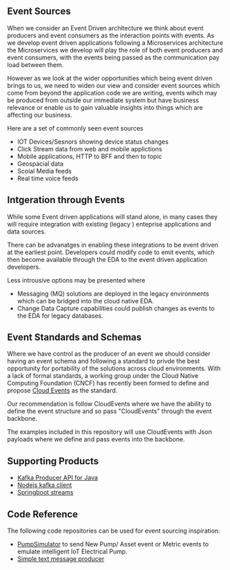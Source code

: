 ## Event Sources

When we consider an Event Driven architecture we think about event producers and event consumers as the interaction points with events. As we develop event driven applications following a Microservices architecture the  Microservices we develop  will play the role of both event producers and event consumers, with the events being passed as the communication pay load between them.

However as we look at the wider opportunities which being event driven brings to us, we need to widen our view and consider event sources which come from beyond the application code we are writing, events wihch may be produced from outside our immediate system but have business relevance or enable us to gain valuable insights into things which are affecting our business.

Here are a set of commonly seen event sources
* IOT Devices/Sesnors showing device status changes
* Click Stream data from web and mobile applictions
* Mobile applications, HTTP to BFF and then to topic
* Geospacial data
* Scoial Media feeds
* Real time voice feeds

## Intgeration through  Events

While some Event driven applications will  stand alone, in many cases they will  require integration with existing (legacy ) enteprise applications and data sources.

There can be advanatges in enabling these integrations to be event driven at the earliest point.  Developers could modify code to emit events,  which then become available through the EDA to the event driven application developers.

Less introusive options may be presented where
* Messaging (MQ) solutions are deployed in the legacy environments which can be bridged into the cloud native EDA.
* Change Data Capture capabilities could publish changes as events to the EDA for legacy databases.

## Event Standards and Schemas
Where we have control as the producer of an event we should consider having an event schema and following a standard to privde the best opportunity for portability of the solutions across cloud environments.
With a lack of formal standards, a working group under the Cloud Native Computing Foundation (CNCF) has recently been formed to define and propose [Cloud Events](https://cloudevents.io/) as the standard.

Our recommendation is follow CloudEvents where we have the ability to define the event structure and so pass "CloudEvents" through the event backbone.

The examples included in this repository will use CloudEvents with Json payloads where we define and pass events into the backbone.

## Supporting Products
* [Kafka Producer API for Java](https://kafka.apache.org/10/javadoc/?org/apache/kafka/clients/producer/KafkaProducer.html)
* [Nodejs kafka client]()
* [Springboot streams]()

## Code Reference
The following code repositories can be used for event sourcing inspiration:
* [PumpSimulator](https://github.com/ibm-cloud-architecture/refarch-asset-analytics/tree/master/asset-event-producer#pump-simulator) to send New Pump/ Asset event or Metric events to emulate intelligent IoT Electrical Pump.
* [Simple text message producer](https://github.com/ibm-cloud-architecture/refarch-asset-analytics/tree/master/asset-event-producer#basic-text-message-pubsubscribe)
